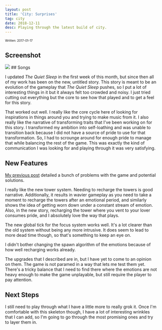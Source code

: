```yaml
---
layout: post
title: 'City: Surprises'
tag: city
date: 2018-12-11
desc: Playing through the latest build of city.
---
```


<p style="font-size:10px">Written: 2017-01-17

## Screenshot
<img src="/blogImages/SS_2017-01-17_01.png" />
## Songs

I updated *The Quiet Sleep* in the first week of this month, but since then all of my work has been on the new, untitled story. This story is meant to be an evolution of the gameplay that *The Quiet Sleep* pushes, so I put a lot of interesting things in it but it always felt too crowded and noisy. I just tried cutting out everything but the core to see how that played and to get a feel for this story.


That worked out well. I really like the core cycle here of looking for inspirations in things around you and trying to make music from it. I also really like the narrative of transforming traits that I've been working on for this story. I transformed my ambition into self-loathing and was unable to transition back because I did not have a source of pride to use for that transformation. So, I had to scrounge around for enough pride to manage that while balancing the rest of the game. This was exactly the kind of communication I was looking for and playing through it was very satisfying.

## New Features

[My previous post](/blog/city/towerFocusEmotion) detailed a bunch of problems with the game and potential solutions.


I really like the new tower system. Needing to recharge the towers is good narrative. Additionally, it results in wavier gameplay as you need to take a moment to recharge the towers after an emotional period, and similarly shows the idea of getting worn down under a constant stream of emotion. Also, in the new story, recharging the tower where you vent to your lover consumes pride, and I absolutely love the way that plays.


The new global tick for the focus system works well. It's a lot clearer than the old system without being any more intrusive. It does seem to lead to more dead time though, so that's something to keep an eye on.


I didn't bother changing the spawn algorithm of the emotions because of how well recharging works already.


The upgrades that I described are in, but I have yet to come to an opinion on them. The game is not paramed in a way that lets me test them yet. There's a tricky balance that I need to find there where the emotions are not heavy enough to make the game unplayable, but still require the player to pay attention.

## Next Steps

I still need to play through what I have a little more to really grok it. Once I'm comfortable with this skeleton though, I have a lot of interesting wrinkles that I can add, so I'm going to go through the most promising ones and try to layer them in.



